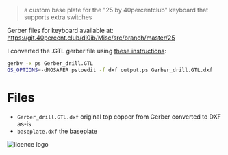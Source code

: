 > a custom base plate for the "25 by 40percentclub" keyboard that supports extra
> switches

Gerber files for keyboard available at: https://git.40percent.club/di0ib/Misc/src/branch/master/25

I converted the .GTL gerber file using [these instructions](https://electronics.stackexchange.com/a/391476/37121):
```bash
gerbv -x ps Gerber_drill.GTL
GS_OPTIONS=-dNOSAFER pstoedit -f dxf output.ps Gerber_drill.GTL.dxf
```

# Files
- `Gerber_drill.GTL.dxf` original top copper from Gerber converted to DXF as-is
- `baseplate.dxf` the baseplate

![licence logo](https://i.creativecommons.org/l/by-nc-sa/4.0/88x31.png)
